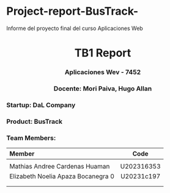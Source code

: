 # Project-report-BusTrack-
Informe del proyecto final del curso Aplicaciones Web

<h1 align="center"> TB1 Report </h1>

<h3 align="center"> Aplicaciones Wev - 7452 </h3>

<h3 align="center"> Docente: Mori Paiva, Hugo Allan </h3>

<h3> Startup: DaL Company </h3>

<h3> Product: BusTrack </h3>

<h3> Team Members: </h3>

<div align="center">

| Member                           |    Code    |
| :------------------------------- | :--------: |
|  |  |
| Mathias Andree Cardenas Huaman | U202316353 |
| Elizabeth Noelia Apaza Bocanegra 0 | U20231c197 |
|  |  |
|  |  |
